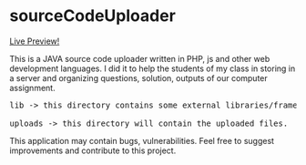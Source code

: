 # sourceCodeUploader

[Live Preview!](http://goborpora-abir.000webhostapp.com/)

This is a JAVA source code uploader written in PHP, js and other web development languages. I did it to help the students of my class in storing in a server and organizing questions, solution, outputs of our computer assignment.


<pre>
lib	-> this directory contains some external libraries/frameworks which I have used in this project.<br>
uploads	-> this directory will contain the uploaded files.
</pre>


This application may contain bugs, vulnerabilities. Feel free to suggest improvements and contribute to this project.
